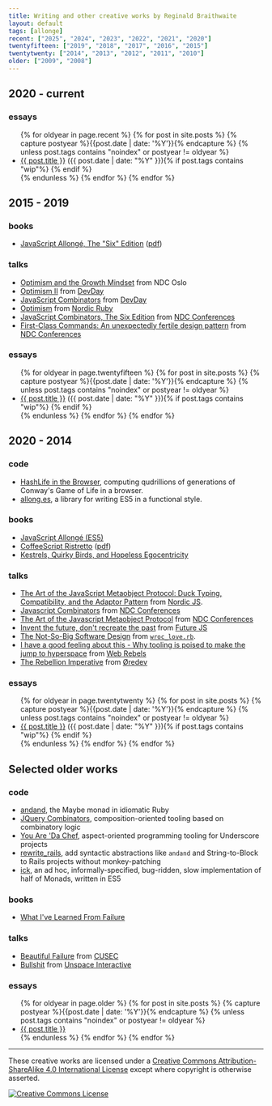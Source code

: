 ```yaml
---
title: Writing and other creative works by Reginald Braithwaite
layout: default
tags: [allonge]
recent: ["2025", "2024", "2023", "2022", "2021", "2020"]
twentyfifteen: ["2019", "2018", "2017", "2016", "2015"]
twentytwenty: ["2014", "2013", "2012", "2011", "2010"]
older: ["2009", "2008"]
---
```


## 2020 - current

### essays

<div class="related">
  <ul>
    {% for oldyear in page.recent %}
      {% for post in site.posts %}
        {% capture postyear %}{{post.date | date: '%Y'}}{% endcapture %}
        {% unless post.tags contains "noindex" or postyear != oldyear %}
          <li>
            <a href="{{ post.url }}">{{ post.title }}</a> (<span>{{ post.date | date: "%Y" }}</span>){% if post.tags contains "wip"%} <span title="This essay is a work in progress" class="fas fa-edit"></span>{% endif %}
          </li>
        {% endunless %}
      {% endfor %}
    {% endfor %}
  </ul>
</div>

## 2015 - 2019

### books

- [JavaScript Allongé, The "Six" Edition](https://leanpub.com/javascriptallongesix) ([pdf](/assets/javascriptallongesix.pdf))

### talks

- [Optimism and the Growth Mindset](https://www.youtube.com/embed/Zh_2OHgYdvg) from NDC Oslo
- [Optimism II](https://www.youtube.com/watch?v=wYPp4nG7qw4) from [DevDay](http://devday.pl)
- [JavaScript Combinators](https://www.youtube.com/watch?v=3t75HPU2c44) from [DevDay](http://devday.pl)
- [Optimism](https://www.youtube.com/watch?v=8xjntzo-mYc) from [Nordic Ruby](nordicruby.org)
- [JavaScript Combinators, The Six Edition](https://player.vimeo.com/video/153097877) from [NDC Conferences](https://vimeo.com/ndcconferences)
- [First-Class Commands: An unexpectedly fertile design pattern](https://vimeo.com/157132267) from [NDC Conferences](https://vimeo.com/ndcconferences)

### essays

<div class="related">
  <ul>
    {% for oldyear in page.twentyfifteen %}
      {% for post in site.posts %}
        {% capture postyear %}{{post.date | date: '%Y'}}{% endcapture %}
        {% unless post.tags contains "noindex" or postyear != oldyear %}
          <li>
            <a href="{{ post.url }}">{{ post.title }}</a> (<span>{{ post.date | date: "%Y" }}</span>){% if post.tags contains "wip"%} <span title="This essay is a work in progress" class="fas fa-edit"></span>{% endif %}
          </li>
        {% endunless %}
      {% endfor %}
    {% endfor %}
  </ul>
</div>

## 2020 - 2014

### code

- [HashLife in the Browser](/hashlife), computing qudrillions of generations of Conway's Game of Life in a browser.
- [allong.es](https://github.com/raganwald/allong.es), a library for writing ES5 in a functional style.

### books

- [JavaScript Allongé (ES5)](https://leanpub.com/javascript-allonge)
- [CoffeeScript Ristretto](https://leanpub.com/coffeescript-ristretto) ([pdf](/assets/coffeescript-ristretto.pdf))
- [Kestrels, Quirky Birds, and Hopeless Egocentricity](https://leanpub.com/combinators)

### talks

- [The Art of the JavaScript Metaobject Protocol: Duck Typing, Compatibility, and the Adaptor Pattern](http://www.youtube.com/watch?v=hp7sgLVepF8) from [Nordic JS](http://nordicjs.com).
- [Javascript Combinators](https://vimeo.com/97408202) from [NDC Conferences](https://vimeo.com/ndcconferences)
- [The Art of the Javascript Metaobject Protocol](https://vimeo.com/97415345) from <a href="https://vimeo.com/ndcconferences">NDC Conferences</a>
- [Invent the future, don't recreate the past](http://www.youtube.com/watch?v=uYcAjr2J_rU) from [Future JS](http://fullstackfest.com)
- [The Not-So-Big Software Design](http://www.youtube.com/watch?v=arsK-CN5YDg) from [`wroc_love.rb`](http://www.wrocloverb.com).
- [I have a good feeling about this - Why tooling is poised to make the jump to hyperspace](https://youtube.com/watch?v=Re2SKhaK73I) from [Web Rebels](https://www.webrebels.org)
- [The Rebellion Imperative](https://vimeo.com/53265664) from [Øredev](https://vimeo.com/user4280938)

### essays

<div class="related">
  <ul>
    {% for oldyear in page.twentytwenty %}
      {% for post in site.posts %}
        {% capture postyear %}{{post.date | date: '%Y'}}{% endcapture %}
        {% unless post.tags contains "noindex" or postyear != oldyear %}
          <li>
            <a href="{{ post.url }}">{{ post.title }}</a> (<span>{{ post.date | date: "%Y" }}</span>){% if post.tags contains "wip"%} <span title="This essay is a work in progress" class="fas fa-edit"></span>{% endif %}
          </li>
        {% endunless %}
      {% endfor %}
    {% endfor %}
  </ul>
</div>

## Selected older works

### code

- [andand](https://github.com/raganwald/andand), the Maybe monad in idiomatic Ruby
- [JQuery Combinators](https://github.com/raganwald/JQuery-Combinators), composition-oriented tooling based on combinatory logic 
- [You Are 'Da Chef](https://github.com/raganwald/YouAreDaChef), aspect-oriented programming tooling for Underscore projects
- [rewrite_rails](https://github.com/raganwald-deprecated/rewrite_rails), add syntactic abstractions like `andand` and String-to-Block to Rails projects without monkey-patching
- [ick](https://github.com/raganwald-deprecated/ick), an ad hoc, informally-specified, bug-ridden, slow implementation of half of Monads, written in ES5

### books

- [What I've Learned From Failure](https://leanpub.com/shippingsoftware)

### talks

- [Beautiful Failure](https://vimeo.com/9967063) from [CUSEC](https://vimeo.com/cusec)
- [Bullshit](https://vimeo.com/22957263) from [Unspace Interactive](https://vimeo.com/user6029958)

### essays

<div class="related">
  <ul>
    {% for oldyear in page.older %}
      {% for post in site.posts %}
        {% capture postyear %}{{post.date | date: '%Y'}}{% endcapture %}
        {% unless post.tags contains "noindex" or postyear != oldyear %}
          <li>
            <a href="{{ post.url }}">{{ post.title }}</a>
          </li>
        {% endunless %}
      {% endfor %}
    {% endfor %}
  </ul>
</div>

---

These creative works are licensed under a <a rel="license" href="http://creativecommons.org/licenses/by-sa/4.0/">Creative Commons Attribution-ShareAlike 4.0 International License</a> except where copyright is otherwise asserted.

<a rel="license" href="http://creativecommons.org/licenses/by-sa/4.0/"><img alt="Creative Commons License" style="border-width:0" src="http://i.creativecommons.org/l/by-sa/4.0/80x15.png" /></a>
